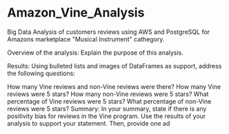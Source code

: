 # Amazon_Vine_Analysis
Big Data Analysis of customers reviews using AWS and PostgreSQL for Amazons marketplace "Musical Instrument" cathegory.

Overview of the analysis: Explain the purpose of this analysis.

Results: Using bulleted lists and images of DataFrames as support, address the following questions:

How many Vine reviews and non-Vine reviews were there?
How many Vine reviews were 5 stars? How many non-Vine reviews were 5 stars?
What percentage of Vine reviews were 5 stars? What percentage of non-Vine reviews were 5 stars?
Summary: In your summary, state if there is any positivity bias for reviews in the Vine program. Use the results of your analysis to support your statement. Then, provide one ad
